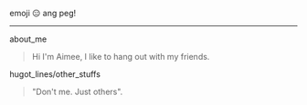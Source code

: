 emoji :expressionless: ang peg!
***
about_me
>  Hi I'm Aimee, I like to hang out with my friends.

hugot_lines/other_stuffs
> "Don't me. Just others".
